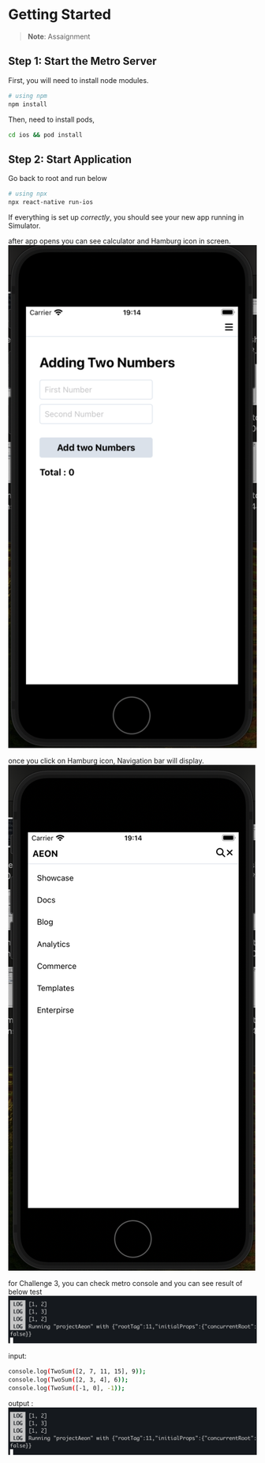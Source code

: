 # Getting Started

>**Note**: Assaignment

## Step 1: Start the Metro Server

First, you will need to install node modules.

```bash
# using npm
npm install
```

Then, need to install pods, 

```bash
cd ios && pod install

```

## Step 2: Start Application

Go back to root and run below

```bash
# using npx
npx react-native run-ios
```

If everything is set up _correctly_, you should see your new app running in Simulator.

after app opens you can see calculator and Hamburg icon in screen.
![challenge1](./assets/challenge1.png)

once you click on Hamburg icon, Navigation bar will display.
![challenge2](./assets/challenge2.png)

for Challenge 3, you can check metro console and you can see result of below test
![challenge3](./output.png)

input: 
```bash
console.log(TwoSum([2, 7, 11, 15], 9));
console.log(TwoSum([2, 3, 4], 6));
console.log(TwoSum([-1, 0], -1));
```
output : 
![output](./assets/output.png)